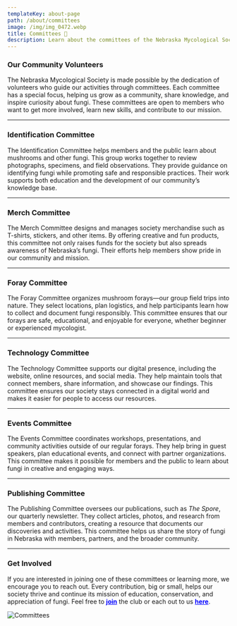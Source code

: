 ```yaml
---
templateKey: about-page
path: /about/committees
image: /img/img_0472.webp
title: Committees 🍄
description: Learn about the committees of the Nebraska Mycological Society and how they help our community thrive.
---
```


### Our Community Volunteers

The Nebraska Mycological Society is made possible by the dedication of volunteers who guide our activities through committees. Each committee has a special focus, helping us grow as a community, share knowledge, and inspire curiosity about fungi. These committees are open to members who want to get more involved, learn new skills, and contribute to our mission.

---

### Identification Committee
The Identification Committee helps members and the public learn about mushrooms and other fungi. This group works together to review photographs, specimens, and field observations. They provide guidance on identifying fungi while promoting safe and responsible practices. Their work supports both education and the development of our community’s knowledge base.

---

### Merch Committee
The Merch Committee designs and manages society merchandise such as T-shirts, stickers, and other items. By offering creative and fun products, this committee not only raises funds for the society but also spreads awareness of Nebraska’s fungi. Their efforts help members show pride in our community and mission.

---

### Foray Committee
The Foray Committee organizes mushroom forays—our group field trips into nature. They select locations, plan logistics, and help participants learn how to collect and document fungi responsibly. This committee ensures that our forays are safe, educational, and enjoyable for everyone, whether beginner or experienced mycologist.

---

### Technology Committee
The Technology Committee supports our digital presence, including the website, online resources, and social media. They help maintain tools that connect members, share information, and showcase our findings. This committee ensures our society stays connected in a digital world and makes it easier for people to access our resources.

---

### Events Committee
The Events Committee coordinates workshops, presentations, and community activities outside of our regular forays. They help bring in guest speakers, plan educational events, and connect with partner organizations. This committee makes it possible for members and the public to learn about fungi in creative and engaging ways.

---

### Publishing Committee
The Publishing Committee oversees our publications, such as *The Spore*, our quarterly newsletter. They collect articles, photos, and research from members and contributors, creating a resource that documents our discoveries and activities. This committee helps us share the story of fungi in Nebraska with members, partners, and the broader community.

---

### Get Involved
If you are interested in joining one of these committees or learning more, we encourage you to reach out. Every contribution, big or small, helps our society thrive and continue its mission of education, conservation, and appreciation of fungi. Feel free to <a style="color:blue; font-weight:bold" target="_blank" href="/join">join</a> the club or each out to us <a style="color:blue; font-weight:bold" target="_blank" href="https://forms.gle/rXPAqG81yALSjDoi6">here</a>.

![Committees](/img/img_2911.webp)